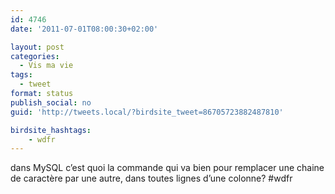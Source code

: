 ```yaml
---
id: 4746
date: '2011-07-01T08:00:30+02:00'

layout: post
categories:
  - Vis ma vie
tags:
  - tweet
format: status
publish_social: no
guid: 'http://tweets.local/?birdsite_tweet=86705723882487810'

birdsite_hashtags:
    - wdfr
---
```


dans MySQL c’est quoi la commande qui va bien pour remplacer une chaine de caractère par une autre, dans toutes lignes d’une colonne? #wdfr